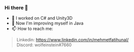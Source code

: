 ### Hi there 👋

- 🔭 I worked on C# and Unity3D
- 🌱 Now I'm improving myself in Java
- 📫 How to reach me:
> Linkedin: https://www.linkedin.com/in/mehmetfatihunal/ <br/>
> Discord: wolfeinstein#7660
